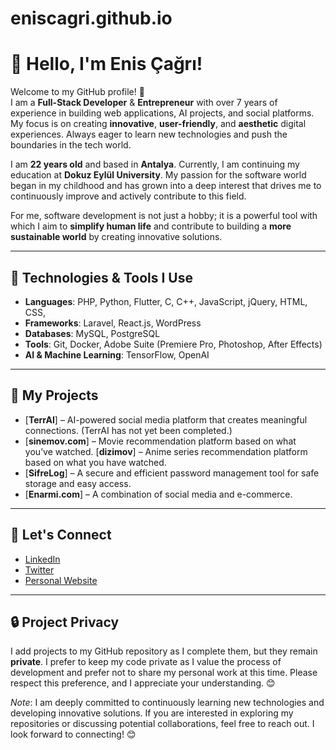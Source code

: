 # eniscagri.github.io
# 👋 Hello, I'm Enis Çağrı!

Welcome to my GitHub profile! 🚀  
I am a **Full-Stack Developer** & **Entrepreneur** with over 7 years of experience in building web applications, AI projects, and social platforms. My focus is on creating **innovative**, **user-friendly**, and **aesthetic** digital experiences. Always eager to learn new technologies and push the boundaries in the tech world.

I am **22 years old** and based in **Antalya**. Currently, I am continuing my education at **Dokuz Eylül University**. My passion for the software world began in my childhood and has grown into a deep interest that drives me to continuously improve and actively contribute to this field.

For me, software development is not just a hobby; it is a powerful tool with which I aim to **simplify human life** and contribute to building a **more sustainable world** by creating innovative solutions.

---

## 🔧 Technologies & Tools I Use

- **Languages**: PHP, Python, Flutter, C, C++, JavaScript, jQuery,  HTML, CSS,
- **Frameworks**: Laravel, React.js, WordPress
- **Databases**: MySQL, PostgreSQL
- **Tools**: Git, Docker, Adobe Suite (Premiere Pro, Photoshop, After Effects)
- **AI & Machine Learning**: TensorFlow, OpenAI

---

## 🚀 My Projects

- [**TerrAI**] – AI-powered social media platform that creates meaningful connections. (TerrAI has not yet been completed.)
- [**sinemov.com**] – Movie recommendation platform based on what you’ve watched.
  [**dizimov**] – Anime series recommendation platform based on what you have watched.
- [**SifreLog**] – A secure and efficient password management tool for safe storage and easy access.
- [**Enarmi.com**] – A combination of social media and e-commerce.

---

## 💬 Let's Connect

- [LinkedIn](https://www.linkedin.com/in/eniscagri)
- [Twitter](https://twitter.com/eniscagri)
- [Personal Website](https://www.eniscagri.com)

---
## 🔒 Project Privacy

I add projects to my GitHub repository as I complete them, but they remain **private**. I prefer to keep my code private as I value the process of development and prefer not to share my personal work at this time. Please respect this preference, and I appreciate your understanding. 😊


*Note*: I am deeply committed to continuously learning new technologies and developing innovative solutions. If you are interested in exploring my repositories or discussing potential collaborations, feel free to reach out. I look forward to connecting! 😊

